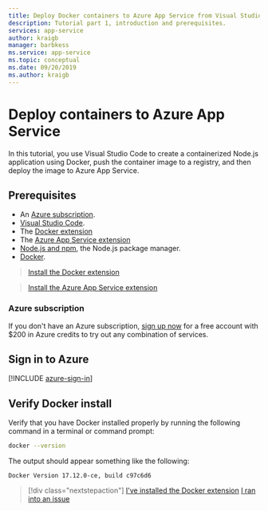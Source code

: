 ```yaml
---
title: Deploy Docker containers to Azure App Service from Visual Studio Code
description: Tutorial part 1, introduction and prerequisites.
services: app-service
author: kraigb
manager: barbkess
ms.service: app-service
ms.topic: conceptual
ms.date: 09/20/2019
ms.author: kraigb
---
```


# Deploy containers to Azure App Service

In this tutorial, you use Visual Studio Code to create a containerized Node.js application using Docker, push the container image to a registry, and then deploy the image to Azure App Service.

## Prerequisites

- An [Azure subscription](#azure-subscription).
- [Visual Studio Code](https://code.visualstudio.com/).
- The [Docker extension](vscode:extension/ms-azuretools.vscode-docker)
- The [Azure App Service extension](vscode:extension/ms-azuretools.vscode-azureappservice)
- [Node.js and npm](https://nodejs.org/en/download), the Node.js package manager.
- [Docker](https://www.docker.com/community-edition).

> <a class="tutorial-install-extension-btn" href="vscode:extension/ms-azuretools.vscode-docker">Install the Docker extension</a>

> <a class="tutorial-install-extension-btn" href="vscode:extension/ms-azuretools.vscode-azureappservice">Install the Azure App Service extension</a>

### Azure subscription

If you don't have an Azure subscription, [sign up now](https://azure.microsoft.com/en-us/free/?utm_source=campaign&utm_campaign=vscode-tutorial-docker-extension&mktingSource=vscode-tutorial-docker-extension) for a free account with $200 in Azure credits to try out any combination of services.

## Sign in to Azure

[!INCLUDE [azure-sign-in](includes/azure-sign-in.md)]

## Verify Docker install

Verify that you have Docker installed properly by running the following command in a terminal or command prompt:

```bash
docker --version
```

The output should appear something like the following:

```output
Docker Version 17.12.0-ce, build c97c6d6
```

> [!div class="nextstepaction"]
> [I've installed the Docker extension](tutorial-vs-code-docker-node-02.md) [I ran into an issue](https://www.research.net/r/PWZWZ52?tutorial=docker-extension&step=getting-started)
